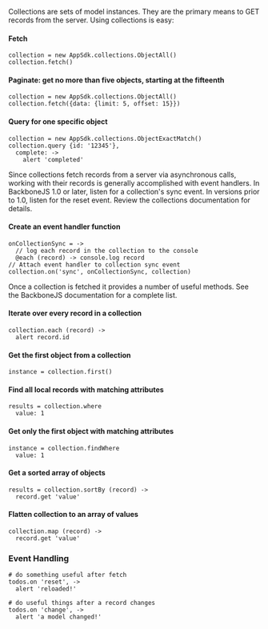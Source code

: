 Collections are sets of model instances.  They are the primary means to GET records from the server.  Using collections is easy:

#### Fetch
    
    collection = new AppSdk.collections.ObjectAll()
    collection.fetch()

#### Paginate:  get no more than five objects, starting at the fifteenth
    
    collection = new AppSdk.collections.ObjectAll()
    collection.fetch({data: {limit: 5, offset: 15}})

#### Query for one specific object
    
    collection = new AppSdk.collections.ObjectExactMatch()
    collection.query {id: '12345'},
      complete: ->
        alert 'completed'

Since collections fetch records from a server via asynchronous calls, working with their records is generally accomplished with event handlers.  In BackboneJS 1.0 or later, listen for a collection's sync event. In versions prior to 1.0, listen for the reset event.  Review the collections documentation for details.

#### Create an event handler function

    onCollectionSync = ->
      // log each record in the collection to the console
      @each (record) -> console.log record
    // Attach event handler to collection sync event
    collection.on('sync', onCollectionSync, collection)

Once a collection is fetched it provides a number of useful methods.  See the BackboneJS documentation for a complete list.

#### Iterate over every record in a collection
    
    collection.each (record) ->
      alert record.id

#### Get the first object from a collection

    instance = collection.first()
    
#### Find all local records with matching attributes

    results = collection.where
      value: 1

#### Get only the first object with matching attributes

    instance = collection.findWhere
      value: 1

####  Get a sorted array of objects
    
    results = collection.sortBy (record) ->
      record.get 'value'

####  Flatten collection to an array of values
    
    collection.map (record) ->
      record.get 'value'

### Event Handling

    # do something useful after fetch
    todos.on 'reset', ->
      alert 'reloaded!'

    # do useful things after a record changes
    todos.on 'change', ->
      alert 'a model changed!'
